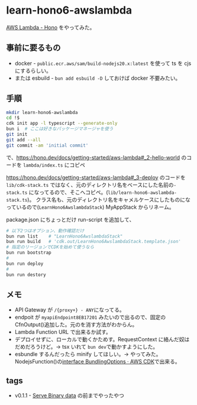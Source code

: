 # learn-hono6-awslambda

[AWS Lambda - Hono](https://hono.dev/docs/getting-started/aws-lambda)
をやってみた。

## 事前に要るもの

- docker - `public.ecr.aws/sam/build-nodejs20.x:latest` を使って ts を cjs にするらしい。
- または esbuild - `bun add esbuild -D` しておけば docker 不要みたい。

## 手順

```sh
mkdir learn-hono6-awslambda
cd !$
cdk init app -l typescript --generate-only
bun i  # ここは好きなパッケージマネージャを使う
git init
git add --all
git commit -am 'initial commit'
```

で、<https://hono.dev/docs/getting-started/aws-lambda#_2-hello-world>
のコードを
`lambda/index.ts`
にコピペ

<https://hono.dev/docs/getting-started/aws-lambda#_3-deploy>
のコードを
`lib/cdk-stack.ts`
ではなく、元のディレクトリ名をベースにした名前の`-stack.ts` になってるので、そこへコピペ。(`lib/learn-hono6-awslambda-stack.ts`)。
クラス名も、元のディレクトリ名をキャメルケースにしたものになっているので(`LearnHono6AwslambdaStack`)
MyAppStack からリネーム。

package.json にちょっとだけ run-script を追加して、

```sh
# 以下2つはオプション、動作確認だけ
bun run list    # "LearnHono6AwslambdaStack"
bun run build   # 'cdk.out/LearnHono6AwslambdaStack.template.json'
# 指定のリージョンでCDKを始めて使うなら
bun run bootstrap
#
bun run deploy
#
bun run destory
```

## メモ

- API Gateway が `/{proxy+} - ANY`になってる。
- endpoit が `myapiEndpoint8EB17201` みたいので出るので、固定の CfnOutput()追加した。元のを消す方法がわからん。
- Lambda Function URL で出来るか試す。
- デプロイせずに、ローカルで動くかためす。RequestContext に絡んだ奴はだめだろうけど。→ tsx いれて `bun dev`で動かすようにした。
- esbundle するんだったら minify してほしい。→ やってみた。NodejsFunction()の[interface BundlingOptions · AWS CDK](https://docs.aws.amazon.com/cdk/api/v2/docs/aws-cdk-lib.aws_lambda_nodejs.BundlingOptions.html)で出来る。

## tags

- v0.1.1 - [Serve Binary data](https://hono.dev/docs/getting-started/aws-lambda#serve-binary-data) の前までやったやつ
